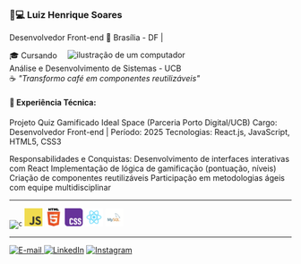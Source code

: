 ### 👨💻 Luiz Henrique Soares
 Desenvolvedor Front-end 📍 Brasília - DF | 

<img src="https://raw.githubusercontent.com/MicaelliMedeiros/micaellimedeiros/master/image/computer-illustration.png" alt="ilustração de um computador" min-width="400px" max-width="400px" width="400px" align="right">

🎓 Cursando Análise e Desenvolvimento de Sistemas - UCB  
☕ *"Transformo café em componentes reutilizáveis"*

#### 💼 Experiência Técnica:
Projeto Quiz Gamificado Ideal Space (Parceria Porto Digital/UCB) 
Cargo: Desenvolvedor Front-end | Período: 2025
Tecnologias: React.js, JavaScript, HTML5, CSS3 

Responsabilidades e Conquistas: 
Desenvolvimento de interfaces interativas com React 
Implementação de lógica de gamificação (pontuação, níveis) 
Criação de componentes reutilizáveis 
Participação em metodologias ágeis com equipe multidisciplinar 

---

<code><img height="32" src="https://cdn.iconscout.com/icon/free/png-512/c-programming-569564.png" alt="c"/></code>
<code><img height="32" src="https://raw.githubusercontent.com/github/explore/80688e429a7d4ef2fca1e82350fe8e3517d3494d/topics/javascript/javascript.png" alt="Javascript"/></code>
<code><img height="32" src="https://raw.githubusercontent.com/github/explore/80688e429a7d4ef2fca1e82350fe8e3517d3494d/topics/html/html.png" alt="HTML5"/></code>
<code><img height="32" src="https://raw.githubusercontent.com/github/explore/80688e429a7d4ef2fca1e82350fe8e3517d3494d/topics/css/css.png" alt="CSS"/></code>
<code><img height="32" src="https://raw.githubusercontent.com/github/explore/80688e429a7d4ef2fca1e82350fe8e3517d3494d/topics/react/react.png" alt="React"/></code>
<code><img height="32" src="https://raw.githubusercontent.com/github/explore/80688e429a7d4ef2fca1e82350fe8e3517d3494d/topics/mysql/mysql.png" alt="MySQL"/></code>

---

<p align="left">
  <a href="mailto:luizhenrique08199@gmail.com" title="Envie um e-mail">
  <img src="https://img.shields.io/badge/✉_luizhenrique08199@gmail.com-FF0000?style=for-the-badge&logo=gmail&logoColor=white" alt="E-mail"/>
</a>
  <a href="#" title="LinkedIn">
  <img src="https://img.shields.io/badge/-Linkedin-0e76a8?style=flat-square&logo=Linkedin&logoColor=white&link=LINK-DO-SEU-LINKEDIN" alt="LinkedIn"/></a>
  <a href="#" title="Instagram">
  <img src="https://img.shields.io/badge/-Instagram-DF0174?style=flat-square&labelColor=DF0174&logo=instagram&logoColor=white&link=LINK-DO-SEU-INSTAGRAM" alt="Instagram"/></a>
</p>

